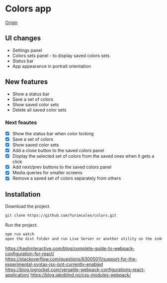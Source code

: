 # Colors app

[Origin](https://www.youtube.com/watch?v=OaNICHKM5KM)

## UI changes

- Settings panel
- Colors sets panel - to display saved colors sets
- Status bar
- App appearance in portrait orientation

## New features

- Show a status bar
- Save a set of colors
- Show saved color sets
- Delete all saved color sets

### Next feautes

- [x] Show the status bar when color locking
- [x] Save a set of colors
- [x] Show saved color sets
- [x] Add a close button to the saved colors panel
- [x] Display the selected set of colors from the saved ones when it gets a click
- [x] Add next/prev buttons to the saved colors panel
- [x] Media queries for smaller screens
- [x] Remove a saved set of colors separately from others

## Installation

Download the project.

```sh
git clone https://github.com/Yurimcalex/colors.git
```

Run the project.

```sh
npm run watch
open the dist folder and run Live Server or another utility on the index.html file
```


https://hashinteractive.com/blog/complete-guide-to-webpack-configuration-for-react/
https://stackoverflow.com/questions/63005011/support-for-the-experimental-syntax-jsx-isnt-currently-enabled
https://blog.logrocket.com/versatile-webpack-configurations-react-application/
https://blog.jakoblind.no/css-modules-webpack/